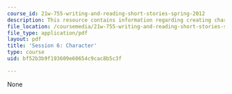 ```yaml
---
course_id: 21w-755-writing-and-reading-short-stories-spring-2012
description: This resource contains information regarding creating character.
file_location: /coursemedia/21w-755-writing-and-reading-short-stories-spring-2012/bf52b3b9f193609e60654c9cac8b5c3f_MIT21W_755S12_ses6.pdf
file_type: application/pdf
layout: pdf
title: 'Session 6: Character'
type: course
uid: bf52b3b9f193609e60654c9cac8b5c3f

---
```

None